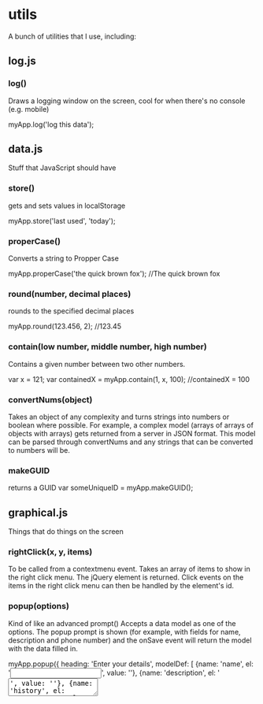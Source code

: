 utils
=====

A bunch of utilities that I use, including:

## log.js
### log()
Draws a logging window on the screen, cool for when there's no console (e.g. mobile)

myApp.log('log this data');



## data.js
Stuff that JavaScript should have

### store()
gets and sets values in localStorage

myApp.store('last used', 'today');

### properCase()
Converts a string to Propper Case

myApp.properCase('the quick brown fox'); //The quick brown fox

### round(number, decimal places)
rounds to the specified decimal places

myApp.round(123.456, 2); //123.45

### contain(low number, middle number, high number)
Contains a given number between two other numbers.

var x = 121;
var containedX = myApp.contain(1, x, 100);
//containedX = 100

### convertNums(object)
Takes an object of any complexity and turns strings into numbers or boolean where possible.
For example, a complex model (arrays of arrays of objects with arrays) gets returned from a server in JSON format.
This model can be parsed through convertNums and any strings that can be converted to numbers will be.

### makeGUID
returns a GUID
var someUniqueID = myApp.makeGUID();


## graphical.js
Things that do things on the screen

### rightClick(x, y, items)
To be called from a contextmenu event. Takes an array of items to show in the right click menu.
The jQuery element is returned. Click events on the items in the right click menu can then be handled by the element's id.

### popup(options)
Kind of like an advanced prompt()
Accepts a data model as one of the options. The popup prompt is shown (for example, with fields for name, description and phone number) and the onSave event will return the model with the data filled in.

myApp.popup({
heading: 'Enter your details',
modelDef: [
{name: 'name', el: '<input type="text" maxlength="50">', value: ''},
{name: 'description', el: '<textarea>', value: ''},
{name: 'history', el: '<textarea>', value: ''}
],
onSave: function(model) {
//do something with the model
},
onClose: function() {
//do something on close
}
});


## rest_sync.js

### sync(options)
A function for working with a rest server.
Accepts an object with the following properties

method: 'create' | 'read' | 'update' | 'delete'
id: must be supplied when the method is 'read'
modelType: must be supplied when the method isn't read. Defines the endpoint of the URL. e.g. 'user' | 'taskItem'
model: the model object
success: a callback function called when the request completes

#### Example 
myApp.sync({
  method: 'create',
  modelType: 'user',
  model: userModel,
  startMsg: 'Adding a new user',
  endMsg: 'New user added',
  callback: function(response) {
    //do something with the response
  }
});

## timer.js
### timer()
Set points in your code to measure time between. All runs are remembered and can be logged to a pretty table in the console.

#### Example
myApp.timer.start('Load Data', 'This is my first run');
//Some code that fetches some data

myApp.timer.next('Processing data');
//Some code that processes the data

myApp.timer.next('Draw to DOM')
//Some code that draws the data to the DOM

myApp.timer.stop();

To show the times recorded
myApp.timer.getHistory();

To clear the history
myApp.timer.clear();
